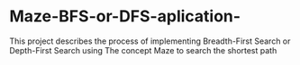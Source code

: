 # Maze-BFS-or-DFS-aplication-
This project describes the process of implementing Breadth-First Search or Depth-First Search using The concept Maze to search the  shortest path
